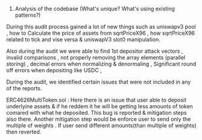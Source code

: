 1. Analysis of the codebase (What's unique? What's using existing patterns?)

During this audit process gained a lot of new things such as uniswapv3 pool  , how to Calculate the price of assets from
sqrtPriceX96 , how  sqrtPriceX96 related to tick and vise versa & uniswapV3 slot0 manipulation.

Also during the audit we were able to find 1st depositor attack vectors , invalid comparisons , not properly removing the array
elements (parallel storing) , decimal errors when normalizing & denormaling , Significant round off errors when depositing like USDC , 



During the audit, we identified certain issues that were not included in any of the reports.

ERC4626MultiToken.sol : Here there is an issue that user able to deposit underlyine assets & if he reddem it he will be getting less amounts of token comared with what he deposited. This bug is reported & mitigation steps also there. Another mitigation step would be enforce user to send only the multiple of weights . If user send different amounts(than multiple of weights) then reverted.


